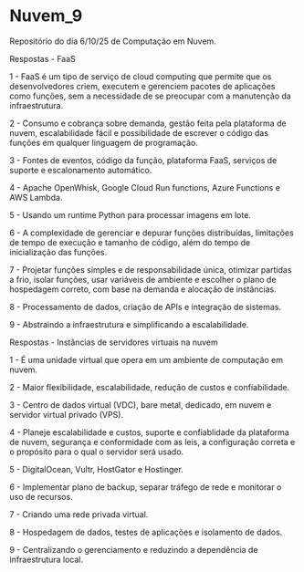 # Nuvem_9
Repositório do dia 6/10/25 de Computação em Nuvem.

Respostas - FaaS

1 - FaaS é um tipo de serviço de cloud computing que permite que os desenvolvedores criem, executem e gerenciem pacotes de aplicações como funções, sem a necessidade de se preocupar com a manutenção da infraestrutura.

2 - Consumo e cobrança sobre demanda, gestão feita pela plataforma de nuvem, escalabilidade fácil e possibilidade de escrever o código das funções em qualquer linguagem de programação.

3 - Fontes de eventos, código da função, plataforma FaaS, serviços de suporte e escalonamento automático.

4 - Apache OpenWhisk, Google Cloud Run functions, Azure Functions e AWS Lambda.

5 - Usando um runtime Python para processar imagens em lote.

6 - A complexidade de gerenciar e depurar funções distribuídas, limitações de tempo de execução e tamanho de código, além do tempo de inicialização das funções.

7 - Projetar funções simples e de responsabilidade única, otimizar partidas a frio, isolar funções, usar variáveis de ambiente e escolher o plano de hospedagem correto, com base na demanda e alocação de instâncias.

8 - Processamento de dados, criação de APIs e integração de sistemas.

9 - Abstraindo a infraestrutura e simplificando a escalabilidade.

Respostas - Instâncias de servidores virtuais na nuvem

1 - É uma unidade virtual que opera em um ambiente de computação em nuvem.

2 - Maior flexibilidade, escalabilidade, redução de custos e confiabilidade.

3 - Centro de dados virtual (VDC), bare metal, dedicado, em nuvem e servidor virtual privado (VPS).

4 - Planeje escalabilidade e custos, suporte e confiablidade da plataforma de nuvem, segurança e conformidade com as leis, a configuração correta e o propósito para o qual o servidor será usado.

5 - DigitalOcean, Vultr, HostGator e Hostinger.

6 - Implementar plano de backup, separar tráfego de rede e monitorar o uso de recursos.

7 - Criando uma rede privada virtual.

8 - Hospedagem de dados, testes de aplicações e isolamento de dados.

9 - Centralizando o gerenciamento e reduzindo a dependência de infraestrutura local.
